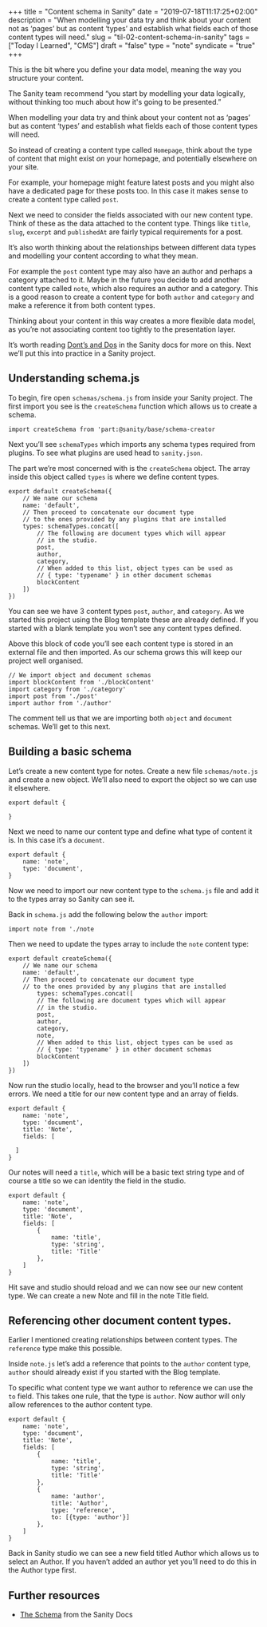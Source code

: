 +++
title = "Content schema in Sanity"
date = "2019-07-18T11:17:25+02:00"
description = "When modelling your data try and think about your content not as ‘pages’ but as content ‘types’ and establish what fields each of those content types will need."
slug = "til-02-content-schema-in-sanity"
tags = ["Today I Learned", "CMS"]
draft = "false"
type = "note"
syndicate = "true"
+++

This is the bit where you define your data model, meaning the way you structure your content. 

The Sanity team recommend “you start by modelling your data logically, without thinking too much about how it's going to be presented.”

When modelling your data try and think about your content not as ‘pages’ but as content ‘types’ and establish what fields each of those content types will need. 

So instead of creating a content type called `Homepage`, think about the type of content that might exist *on* your homepage, and potentially elsewhere on your site.

For example, your homepage might feature latest posts and you might also have a dedicated page for these posts too. In this case it makes sense to create a content type called `post`.

Next we need to consider the fields associated with our new content type. Think of these as the data attached to the content type. Things like `title`, `slug`, `excerpt` and  `publishedAt` are fairly typical requirements for a post. 

It’s also worth thinking about the relationships between different data types and modelling your content according to what they mean.

For example the `post` content type may also have an author and perhaps a category attached to it. Maybe in the future you decide to add another content type called `note`, which also requires an author and a category. This is a good reason to create a content type for both `author` and `category` and make a reference it from both content types. 

Thinking about your content in this way creates a more flexible data model, as you’re not associating content too tightly to the presentation layer.

It’s worth reading [Dont’s and Dos](https://www.sanity.io/docs/the-schema/donts-and-dos) in the Sanity docs for more on this. Next we’ll put this into practice in a Sanity project.

## Understanding schema.js

To begin, fire open `schemas/schema.js` from inside your Sanity project. The first import you see is the `createSchema` function which allows us to create a schema.

`import createSchema from 'part:@sanity/base/schema-creator`

Next you’ll see `schemaTypes` which imports any schema types required from plugins. To see what plugins are used head to `sanity.json`.

The part we’re most concerned with is the `createSchema` object. The array inside this object called `types` is where we define content types.

```
export default createSchema({
	// We name our schema
	name: 'default',
	// Then proceed to concatenate our document type
	// to the ones provided by any plugins that are installed
	types: schemaTypes.concat([
		// The following are document types which will appear
		// in the studio.
		post,
		author,
		category,
		// When added to this list, object types can be used as
		// { type: 'typename' } in other document schemas
		blockContent
	])
})
```

You can see we have 3 content types `post`, `author`, and `category`. As we started this project using the Blog template these are already defined. If you started with a blank template you won’t see any content types defined.

Above this block of code you’ll see each content type is stored in an external file and then imported. As our schema grows this will keep our project well organised.

```
// We import object and document schemas
import blockContent from './blockContent'
import category from './category'
import post from './post'
import author from './author'
```

The comment tell us that we are importing both `object` and `document` schemas. We’ll get to this next.

## Building a basic schema

Let’s create a new content type for notes. Create a new file `schemas/note.js` and create a new object. We’ll also need to export the object so we can use it elsewhere.

```
export default {

}
```

Next we need to name our content type and define what type of content it is. In this case it’s a `document`.

```
export default {
    name: 'note',
    type: 'document',
}
```

Now we need to import our new content type to the `schema.js` file and add it to the types array so Sanity can see it.

Back in `schema.js` add the following below the `author` import:

`import note from './note`

Then we need to update the types array to include the `note` content type:

```
export default createSchema({
	// We name our schema
	name: 'default',
	// Then proceed to concatenate our document type
	// to the ones provided by any plugins that are installed
		types: schemaTypes.concat([
		// The following are document types which will appear
		// in the studio.
		post,
		author,
		category,
		note,
		// When added to this list, object types can be used as
		// { type: 'typename' } in other document schemas
		blockContent
	])
})
```

Now run the studio locally, head to the browser and you’ll notice a few errors. We need a title for our new content type and an array of fields.

```
export default {
    name: 'note',
    type: 'document',
	title: 'Note',
	fields: [

  ]
}
```

Our notes will need a `title`, which will be a basic text string type and of course a title so we can identity the field in the studio.

```
export default {
    name: 'note',
    type: 'document',
	title: 'Note',
	fields: [
		{
            name: 'title',
			type: 'string',
			title: 'Title'
		},
	]
}
```

Hit save and studio should reload and we can now see our new content type. We can create a new Note and fill in the note Title field.

## Referencing other document content types.

Earlier I mentioned creating relationships between content types. The `reference` type make this possible. 

Inside `note.js` let’s add a reference that points to the `author` content type, `author` should already exist if you started with the Blog template.

To specific what content type we want author to reference  we can use the `to` field. This takes one rule, that the type is `author`. Now author will only allow references to the author content type. 

```
export default {
    name: 'note',
    type: 'document',
	title: 'Note',
	fields: [
        {
            name: 'title',
            type: 'string',
            title: 'Title'                               
        },
		{
			name: 'author',
			title: 'Author',
			type: 'reference',
			to: [{type: 'author'}]
		},
	]
}
```

Back in Sanity studio we can see a new field titled Author which allows us to select an Author. If you haven’t added an author yet you’ll need to do this in the Author type first.

## Further resources

- [The Schema](https://www.sanity.io/docs/content-studio/the-schema) from the Sanity Docs